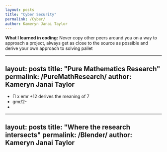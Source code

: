 ```yaml
---
layout: posts
title: "Cyber Security"
permalink: /Cyber/
author: Kameryn Janai Taylor
---
```



**What I learned in coding:** Never copy other peers around you on a way to approach a project, always get as close to the source as possible and derive your own approach to solving pallet  

---
layout: posts
title: "Pure Mathematics Research"
permalink: /PureMathResearch/
author: Kameryn Janai Taylor
---


- Π x emr +12 derives the meaning of 7  
- gmr/2-
- 
---
layout: posts
title: "Where the research intersects"
permalink: /Blender/
author: Kameryn Janai Taylor
---

